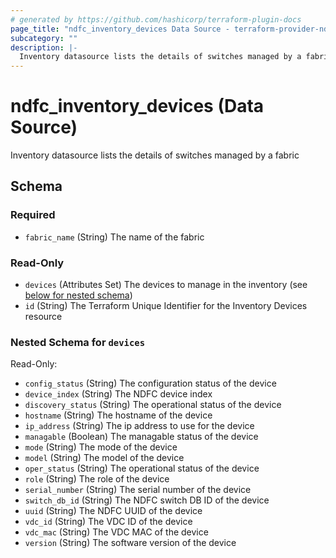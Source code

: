 ```yaml
---
# generated by https://github.com/hashicorp/terraform-plugin-docs
page_title: "ndfc_inventory_devices Data Source - terraform-provider-ndfc"
subcategory: ""
description: |-
  Inventory datasource lists the details of switches managed by a fabric
---
```


# ndfc_inventory_devices (Data Source)

Inventory datasource lists the details of switches managed by a fabric



<!-- schema generated by tfplugindocs -->
## Schema

### Required

- `fabric_name` (String) The name of the fabric

### Read-Only

- `devices` (Attributes Set) The devices to manage in the inventory (see [below for nested schema](#nestedatt--devices))
- `id` (String) The Terraform Unique Identifier for the Inventory Devices resource

<a id="nestedatt--devices"></a>
### Nested Schema for `devices`

Read-Only:

- `config_status` (String) The configuration status of the device
- `device_index` (String) The NDFC device index
- `discovery_status` (String) The operational status of the device
- `hostname` (String) The hostname of the device
- `ip_address` (String) The ip address to use for the device
- `managable` (Boolean) The managable status of the device
- `mode` (String) The mode of the device
- `model` (String) The model of the device
- `oper_status` (String) The operational status of the device
- `role` (String) The role of the device
- `serial_number` (String) The serial number of the device
- `switch_db_id` (String) The NDFC switch DB ID of the device
- `uuid` (String) The NDFC UUID of the device
- `vdc_id` (String) The VDC ID of the device
- `vdc_mac` (String) The VDC MAC of the device
- `version` (String) The software version of the device
